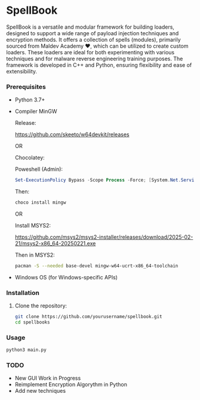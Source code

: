 # SpellBook

SpellBook is a versatile and modular framework for building loaders, designed to support a wide range of payload injection techniques and encryption methods. It offers a collection of spells (modules), primarily sourced from Maldev Academy ❤️, which can be utilized to create custom loaders. 
These loaders are ideal for both experimenting with various techniques and for malware reverse engineering training purposes. 
The framework is developed in C++ and Python, ensuring flexibility and ease of extensibility.

### Prerequisites

- Python 3.7+
- Compiler MinGW

    Release:

    https://github.com/skeeto/w64devkit/releases
    
    OR

    Chocolatey:

    Poweshell (Admin):

    ```powershell
    Set-ExecutionPolicy Bypass -Scope Process -Force; [System.Net.ServicePointManager]::SecurityProtocol = [System.Net.ServicePointManager]::SecurityProtocol -bor 3072; iex ((New-ObjectSystem.Net.WebClient).DownloadString('https://community.chocolatey.org/install.ps1'))
    ```

    Then:

    ```sh
    choco install mingw
    ```
    
    OR

    Install MSYS2:

    https://github.com/msys2/msys2-installer/releases/download/2025-02-21/msys2-x86_64-20250221.exe
    
    Then in MSYS2:

    ```sh
    pacman -S --needed base-devel mingw-w64-ucrt-x86_64-toolchain
    ```

- Windows OS (for Windows-specific APIs)

### Installation

1. Clone the repository:

    ```sh
    git clone https://github.com/yourusername/spellbook.git
    cd spellbooks
    ```
### Usage

```sh 
python3 main.py
```

### TODO

- New GUI Work in Progress
- Reimplement Encryption Algorythm in Python 
- Add new techniques